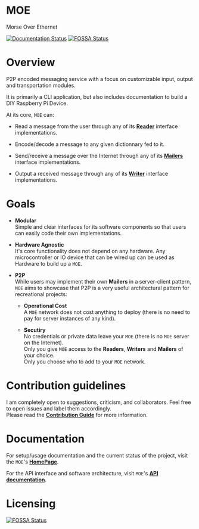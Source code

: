 # MOE

Morse Over Ethernet

[![Documentation Status](https://readthedocs.org/projects/moe/badge/?version=latest)](https://moe.readthedocs.io/en/latest/?badge=latest)
[![FOSSA Status](https://app.fossa.io/api/projects/git%2Bgitlab.com%2Fcegal%2FMOE.svg?type=shield)](https://app.fossa.io/projects/git%2Bgitlab.com%2Fcegal%2FMOE?ref=badge_shield)

# Overview

P2P encoded messaging service with a focus on customizable input, output and transportation modules.

It is primarily a CLI application, but also includes documentation to build a  DIY Raspberry Pi Device.

At its core, `MOE` can:
  - Read a message from the user through any of its **[Reader](https://moe.readthedocs.io/en/latest/architecture.html#architecture)** interface implementations.

  - Encode/decode a message to any given dictionnary fed to it.

  - Send/receive a message over the Internet through any of its **[Mailers](https://moe.readthedocs.io/en/latest/architecture.html#architecture)** interface implementations.

  - Output a received message through any of its **[Writer](https://moe.readthedocs.io/en/latest/architecture.html#architecture)** interface implementations.

# Goals
- __Modular__  
    Simple and clear interfaces for its software components so that users can easily code their own implementations.

- __Hardware Agnostic__  
    It's core functionality does not depend on any hardware. Any microcontroller or IO device that can be wired up can be used as Hardware to build up a `MOE`.

- __P2P__  
    While users may implement their own **Mailers** in a server-client pattern, `MOE` aims to showcase that P2P is a very useful architectural pattern for recreational projects: 
    - **Operational Cost**  
    A `MOE` network does not cost anything to deploy (there is no need to pay for server instances of any kind).

    - **Secutiry**  
    No credentials or private data leave your `MOE` (there is no `MOE` server on the Internet).  
    Only you give `MOE` access to the **Readers**, **Writers** and **Mailers** of your choice.  
    Only you choose who to add to your `MOE` network.

# Contribution guidelines

I am completely open to suggestions, criticism, and collaborators. Feel free to open issues and label them accordingly.  
Please read the **[Contribution Guide](CONTRIBUTING.md)** for more information.

# Documentation

For setup/usage documentation and the current status of the project, visit the `MOE`'s **[HomePage](http://cegal.gitlab.io/MOE/)**.

For the API interface and software architecture, visit `MOE`'s **[API documentation](https://moe.readthedocs.io/en/latest/)**.


# Licensing

[![FOSSA Status](https://app.fossa.io/api/projects/git%2Bgitlab.com%2Fcegal%2FMOE.svg?type=large)](https://app.fossa.io/projects/git%2Bgitlab.com%2Fcegal%2FMOE?ref=badge_large)

